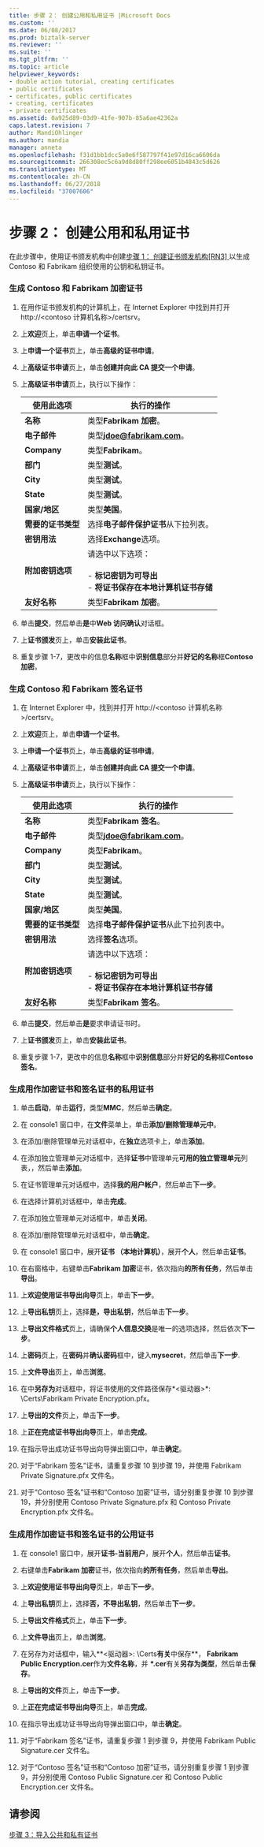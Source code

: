 ```yaml
---
title: 步骤 2： 创建公用和私用证书 |Microsoft Docs
ms.custom: ''
ms.date: 06/08/2017
ms.prod: biztalk-server
ms.reviewer: ''
ms.suite: ''
ms.tgt_pltfrm: ''
ms.topic: article
helpviewer_keywords:
- double action tutorial, creating certificates
- public certificates
- certificates, public certificates
- creating, certificates
- private certificates
ms.assetid: 0a925d89-03d9-41fe-907b-85a6ae42362a
caps.latest.revision: 7
author: MandiOhlinger
ms.author: mandia
manager: anneta
ms.openlocfilehash: f31d1bb1dcc5a0e6f587797f41e97d16ca6606da
ms.sourcegitcommit: 266308ec5c6a9d8d80ff298ee6051b4843c5d626
ms.translationtype: MT
ms.contentlocale: zh-CN
ms.lasthandoff: 06/27/2018
ms.locfileid: "37007606"
---
```

# <a name="step-2-creating-public-and-private-certificates"></a>步骤 2： 创建公用和私用证书
在此步骤中，使用证书颁发机构中创建[步骤 1： 创建证书颁发机构&#91;RN3&#93; ](../../adapters-and-accelerators/accelerator-rosettanet/step-1-creating-a-certification-authority.md)以生成 Contoso 和 Fabrikam 组织使用的公钥和私钥证书。  

### <a name="to-generate-the-contoso-and-fabrikam-encryption-certificates"></a>生成 Contoso 和 Fabrikam 加密证书  

1. 在用作证书颁发机构的计算机上，在 Internet Explorer 中找到并打开 http://<contoso 计算机名称>/certsrv。  

2. 上**欢迎**页上，单击**申请一个证书**。  

3. 上**申请一个证书**页上，单击**高级的证书申请**。  

4. 上**高级证书申请**页上，单击**创建并向此 CA 提交一个申请**。  

5. 上**高级证书申请**页上，执行以下操作：  


   |            使用此选项            |                                                                         执行的操作                                                                         |
   |--------------------------------|------------------------------------------------------------------------------------------------------------------------------------------------------------|
   |            **名称**            |                                                               类型**Fabrikam 加密**。                                                                |
   |           **电子邮件**           |                                                          类型<strong>jdoe@fabrikam.com</strong>。                                                          |
   |          **Company**           |                                                                     类型**Fabrikam**。                                                                     |
   |         **部门**         |                                                                       类型**测试**。                                                                       |
   |            **City**            |                                                                       类型**测试**。                                                                       |
   |           **State**            |                                                                       类型**测试**。                                                                       |
   |       **国家/地区**       |                                                                        类型**美国**。                                                                        |
   | **需要的证书类型** |                                             选择**电子邮件保护证书**从下拉列表。                                              |
   |         **密钥用法**          |                                                              选择**Exchange**选项。                                                               |
   |   **附加密钥选项**   | 请选中以下选项：<br /><br /> -   **标记密钥为可导出**<br />-   **将证书保存在本地计算机证书存储** |
   |       **友好名称**        |                                                               类型**Fabrikam 加密**。                                                                |


6. 单击**提交**，然后单击**是**中**Web 访问确认**对话框。  

7. 上**证书颁发**页上，单击**安装此证书**。  

8. 重复步骤 1-7，更改中的信息**名称**框中**识别信息**部分并**好记的名称**框**Contoso加密**。  

### <a name="to-generate-the-contoso-and-fabrikam-signing-certificates"></a>生成 Contoso 和 Fabrikam 签名证书  

1. 在 Internet Explorer 中，找到并打开 http://<contoso 计算机名称>/certsrv。  

2. 上**欢迎**页上，单击**申请一个证书**。  

3. 上**申请一个证书**页上，单击**高级的证书申请**。  

4. 上**高级证书申请**页上，单击**创建并向此 CA 提交一个申请**。  

5. 上**高级证书申请**页上，执行以下操作：  


   |            使用此选项            |                                                                         执行的操作                                                                         |
   |--------------------------------|------------------------------------------------------------------------------------------------------------------------------------------------------------|
   |            **名称**            |                                                                类型**Fabrikam 签名**。                                                                |
   |           **电子邮件**           |                                                          类型<strong>jdoe@fabrikam.com</strong>。                                                          |
   |          **Company**           |                                                                     类型**Fabrikam**。                                                                     |
   |         **部门**         |                                                                       类型**测试**。                                                                       |
   |            **City**            |                                                                       类型**测试**。                                                                       |
   |           **State**            |                                                                       类型**测试**。                                                                       |
   |       **国家/地区**       |                                                                        类型**美国**。                                                                        |
   | **需要的证书类型** |                                             选择**电子邮件保护证书**从此下拉列表中。                                              |
   |         **密钥用法**          |                                                              选择**签名**选项。                                                              |
   |   **附加密钥选项**   | 请选中以下选项：<br /><br /> -   **标记密钥为可导出**<br />-   **将证书保存在本地计算机证书存储** |
   |       **友好名称**        |                                                                类型**Fabrikam 签名**。                                                                |


6. 单击**提交**，然后单击**是**要求申请证书时。  

7. 上**证书颁发**页上，单击**安装此证书**。  

8. 重复步骤 1-7，更改中的信息**名称**框中**识别信息**部分并**好记的名称**框**Contoso签名**。  

### <a name="to-generate-private-certificates-for-the-encryption-and-signature-certificates"></a>生成用作加密证书和签名证书的私用证书  

1.  单击**启动**，单击**运行**，类型**MMC**，然后单击**确定**。  

2.  在 console1 窗口中，在**文件**菜单上，单击**添加/删除管理单元中**。  

3.  在添加/删除管理单元对话框中，在**独立**选项卡上，单击**添加**。  

4.  在添加独立管理单元对话框中，选择**证书**中管理单元**可用的独立管理单元**列表，，然后单击**添加**。  

5.  在证书管理单元对话框中，选择**我的用户帐户**，然后单击**下一步**。  

6.  在选择计算机对话框中，单击**完成**。  

7.  在添加独立管理单元对话框中，单击**关闭**。  

8.  在添加/删除管理单元对话框中，单击**确定**。  

9. 在 console1 窗口中，展开**证书 （本地计算机）**，展开**个人**，然后单击**证书**。  

10. 在右窗格中，右键单击**Fabrikam 加密**证书，依次指向**的所有任务**，然后单击**导出**。  

11. 上**欢迎使用证书导出向导**页上，单击**下一步**。  

12. 上**导出私钥**页上，选择**是，导出私钥**，然后单击**下一步**。  

13. 上**导出文件格式**页上，请确保**个人信息交换**是唯一的选项选择，然后依次**下一步**。  

14. 上**密码**页上，在**密码**并**确认密码**框中，键入**mysecret**，然后单击**下一步**.  

15. 上**文件导出**页上，单击**浏览**。  

16. 在中**另存为**对话框中，将证书使用的文件路径保存*\<驱动器\>*: \Certs\Fabrikam Private Encryption.pfx。  

17. 上**导出的文件**页上，单击**下一步**。  

18. 上**正在完成证书导出向导**页上，单击**完成**。  

19. 在指示导出成功证书导出向导弹出窗口中，单击**确定**。  

20. 对于“Fabrikam 签名”证书，请重复步骤 10 到步骤 19，并使用 Fabrikam Private Signature.pfx 文件名。  

21. 对于“Contoso 签名”证书和“Contoso 加密”证书，请分别重复步骤 10 到步骤 19，并分别使用 Contoso Private Signature.pfx 和 Contoso Private Encryption.pfx 文件名。  

### <a name="to-generate-public-certificates-for-the-encryption-and-signature-certificates"></a>生成用作加密证书和签名证书的公用证书  

1.  在 console1 窗口中，展开**证书-当前用户**，展开**个人**，然后单击**证书**。  

2.  右键单击**Fabrikam 加密**证书，依次指向**的所有任务**，然后单击**导出**。  

3.  上**欢迎使用证书导出向导**页上，单击**下一步**。  

4.  上**导出私钥**页上，选择**否，不导出私钥**，然后单击**下一步**。  

5.  上**导出文件格式**页上，单击**下一步**。  

6.  上**文件导出**页上，单击**浏览**。  

7.  在另存为对话框中，输入**\<驱动器\>: \Certs**有关**中保存**， **Fabrikam Public Encryption.cer**作为**文件名称**，并 **\*.cer**有关**另存为类型**，然后单击**保存**。  

8.  上**导出的文件**页上，单击**下一步**。  

9. 上**正在完成证书导出向导**页上，单击**完成**。  

10. 在指示导出成功证书导出向导弹出窗口中，单击**确定**。  

11. 对于“Fabrikam 签名”证书，请重复步骤 1 到步骤 9，并使用 Fabrikam Public Signature.cer 文件名。  

12. 对于“Contoso 签名”证书和“Contoso 加密”证书，请分别重复步骤 1 到步骤 9，并分别使用 Contoso Public Signature.cer 和 Contoso Public Encryption.cer 文件名。  

## <a name="see-also"></a>请参阅  
 [步骤 3：导入公共和私有证书](../../adapters-and-accelerators/accelerator-rosettanet/step-3-importing-public-and-private-certificates.md)